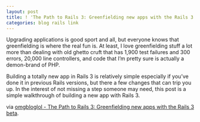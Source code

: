 ```yaml
---
layout: post
title: ! 'The Path to Rails 3: Greenfielding new apps with the Rails 3 beta'
categories: blog rails link
---
```

Upgrading applications is good sport and all, but everyone knows that greenfielding is where the real fun is. At least, I love greenfielding stuff a lot more than dealing with old ghetto cruft that has 1,900 test failures and 300 errors, 20,000 line controllers, and code that I’m pretty sure is actually a demon-brand of PHP.

Building a totally new app in Rails 3 is relatively simple especially if you’ve done it in previous Rails versions, but there a few changes that can trip you up. In the interest of not missing a step someone may need, this post is a simple walkthrough of building a new app with Rails 3.

via <a href="http://omgbloglol.com/post/371893012/the-path-to-rails-3-greenfielding-new-apps-with-the">omgbloglol - The Path to Rails 3: Greenfielding new apps with the Rails 3 beta</a>.
